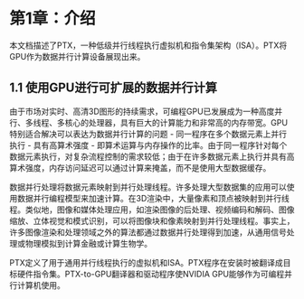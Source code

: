 # 第1章：介绍

本文档描述了PTX，一种低级并行线程执行虚拟机和指令集架构（ISA）。PTX将GPU作为数据并行计算设备展现出来。

## 1.1 使用GPU进行可扩展的数据并行计算

由于市场对实时、高清3D图形的持续需求，可编程GPU已发展成为一种高度并行、多线程、多核心的处理器，具有巨大的计算能力和非常高的内存带宽。GPU特别适合解决可以表达为数据并行计算的问题 - 同一程序在多个数据元素上并行执行 - 具有高算术强度 - 即算术运算与内存操作的比率。由于同一程序针对每个数据元素执行，对复杂流程控制的需求较低；由于在许多数据元素上执行并具有高算术强度，内存访问延迟可以通过计算来掩盖，而不是使用大型数据缓存。

数据并行处理将数据元素映射到并行处理线程。许多处理大型数据集的应用可以使用数据并行编程模型来加速计算。在3D渲染中，大量像素和顶点被映射到并行线程。类似地，图像和媒体处理应用，如渲染图像的后处理、视频编码和解码、图像缩放、立体视觉和模式识别，可以将图像块和像素映射到并行处理线程。事实上，许多图像渲染和处理领域之外的算法都通过数据并行处理得到加速，从通用信号处理或物理模拟到计算金融或计算生物学。

PTX定义了用于通用并行线程执行的虚拟机和ISA。PTX程序在安装时被翻译成目标硬件指令集。PTX-to-GPU翻译器和驱动程序使NVIDIA GPU能够作为可编程并行计算机使用。

